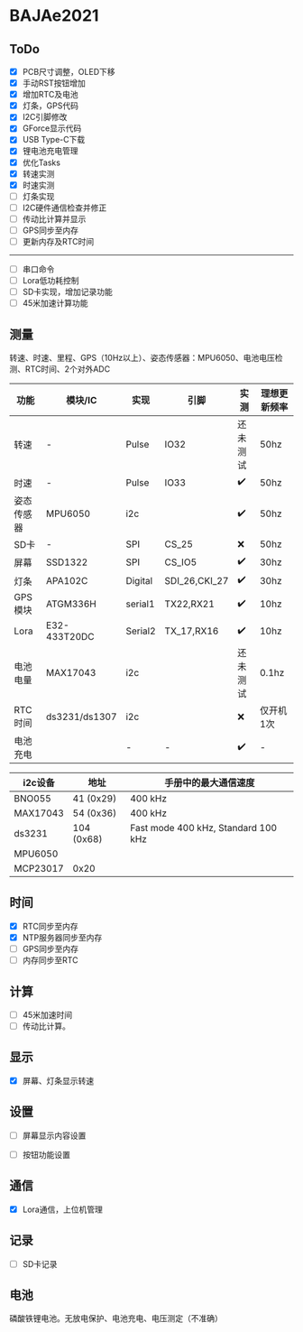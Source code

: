 # BAJAe2021

## ToDo

- [x] PCB尺寸调整，OLED下移
- [x] 手动RST按钮增加
- [x] 增加RTC及电池
- [x] 灯条，GPS代码
- [x] I2C引脚修改
- [x] GForce显示代码
- [x] USB Type-C下载
- [x] 锂电池充电管理
- [x] 优化Tasks
- [x] 转速实测
- [x] 时速实测
- [ ] 灯条实现
- [ ] I2C硬件通信检查并修正
- [ ] 传动比计算并显示
- [ ] GPS同步至内存
- [ ] 更新内存及RTC时间
---
- [ ] 串口命令
- [ ] Lora低功耗控制
- [ ] SD卡实现，增加记录功能
- [ ] 45米加速计算功能

## 测量

转速、时速、里程、GPS（10Hz以上）、姿态传感器：MPU6050、电池电压检测、RTC时间、2个对外ADC

| 功能       | 模块/IC       | 实现    | 引脚          | 实测     | 理想更新频率 |
| ---------- | ------------- | ------- | ------------- | -------- | ------------ |
| 转速       | -             | Pulse   | IO32          | 还未测试 | 50hz         |
| 时速       | -             | Pulse   | IO33          | ✔️        | 50hz         |
| 姿态传感器 | MPU6050       | i2c     |               | ✔️        | 50hz         |
| SD卡       | -             | SPI     | CS_25         | ❌        | 50hz         |
| 屏幕       | SSD1322       | SPI     | CS_IO5        | ✔️        | 30hz         |
| 灯条       | APA102C       | Digital | SDI_26,CKI_27 | ✔️        | 30hz         |
| GPS模块    | ATGM336H      | serial1 | TX22,RX21     | ✔️        | 10hz         |
| Lora       | E32-433T20DC  | Serial2 | TX_17,RX16    | ✔️        | 10hz         |
| 电池电量   | MAX17043      | i2c     |               | 还未测试 | 0.1hz        |
| RTC时间    | ds3231/ds1307 | i2c     |               | ❌        | 仅开机1次    |
| 电池充电   |               | -       | -             | ✔️        | -            |


| i2c设备  | 地址       | 手册中的最大通信速度                |
| -------- | ---------- | ----------------------------------- |
| BNO055   | 41 (0x29)  | 400 kHz                             |
| MAX17043 | 54 (0x36)  | 400 kHz                             |
| ds3231   | 104 (0x68) | Fast mode 400 kHz, Standard 100 kHz |
| MPU6050  |            |                                     |
| MCP23017 | 0x20       |                                     |



## 时间

- [x] RTC同步至内存
- [x] NTP服务器同步至内存
- [ ] GPS同步至内存
- [ ] 内存同步至RTC

## 计算 

-   [ ] 45米加速时间
-   [ ] 传动比计算。

## 显示

-   [x] 屏幕、灯条显示转速

## 设置

-   [ ] 屏幕显示内容设置

-   [ ] 按钮功能设置

## 通信

-   [x] Lora通信，上位机管理

## 记录

- [ ] SD卡记录

## 电池

磷酸铁锂电池。无放电保护、电池充电、电压测定（不准确）
